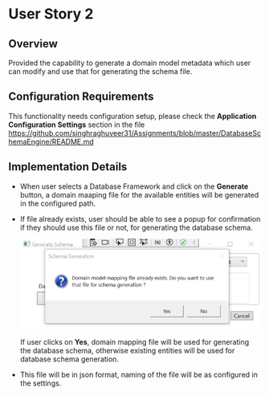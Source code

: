# User Story 2
## Overview
Provided the capability to generate a domain model metadata which user can modify and use that for generating the schema file.

## Configuration Requirements
This functionality needs configuration setup, please check the **Application Configuration Settings** section in the file
https://github.com/singhraghuveer31/Assignments/blob/master/DatabaseSchemaEngine/README.md

## Implementation Details
- When user selects a Database Framework and click on the **Generate** button, a domain maaping file for the available entities will be generated in the configured path.
- If file already exists, user should be able to see a popup for confirmation if they should use this file or not, for generating the database schema.
  
	![](Images/ModelGeneratorConfirm.PNG)

	If user clicks on **Yes**, domain mapping file will be used for generating the database schema, otherwise existing entities will be used for database schema generation.
- This file will be in json format, naming of the file will be as configured in the settings.
